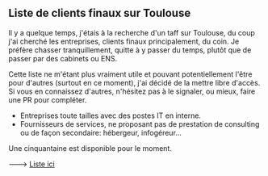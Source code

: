 ## Liste de clients finaux sur Toulouse

Il y a quelque temps, j'étais à la recherche d'un taff sur Toulouse, du coup j'ai cherché les entreprises, clients finaux principalement, du coin.
Je préfère chasser tranquillement, quitte à y passer du temps, plutôt que de passer par des cabinets ou ENS.

Cette liste ne m'étant plus vraiment utile et pouvant potentiellement l'être pour d'autres (surtout en ce moment), j'ai décidé de la mettre libre d'accès.
Si vous en connaissez d'autres, n'hésitez pas à le signaler, ou mieux, faire une PR pour compléter.

- Entreprises toute tailles avec des postes IT en interne.
- Fournisseurs de services, ne proposant pas de prestation de consulting ou de façon secondaire: hébergeur, infogéreur...

Une cinquantaine est disponible pour le moment.

--->  [Liste ici](https://github.com/ThomasGsp/Toulouse_entreprises_recrutement_it/blob/master/liste_entreprise_toulouse_IT.md)
